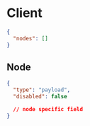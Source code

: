 # Client

```json
{
  "nodes": []
}
```

## Node

```json
{
  "type": "payload",
  "disabled": false

  // node specific field
}
```
